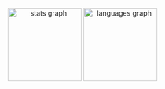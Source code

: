 <div align="center">
  <img src="https://github-readme-stats.vercel.app/api?username=dannycowles&hide_title=false&hide_rank=false&show_icons=true&include_all_commits=true&count_private=true&disable_animations=false&theme=holi&locale=en&hide_border=false" height="150" alt="stats graph"  />
  <img src="https://github-readme-stats.vercel.app/api/top-langs?username=dannycowles&locale=en&hide_title=false&layout=compact&card_width=320&langs_count=4&theme=holi&hide_border=false" height="150" alt="languages graph"  />
</div>
